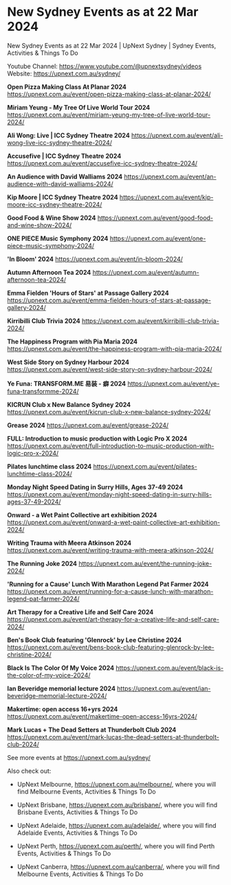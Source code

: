# New Sydney Events as at 22 Mar 2024
New Sydney Events as at 22 Mar 2024 | UpNext Sydney | Sydney Events, Activities &amp; Things To Do

Youtube Channel: https://www.youtube.com/@upnextsydney/videos 
Website: https://upnext.com.au/sydney/


**Open Pizza Making Class At Planar 2024**
 https://upnext.com.au/event/open-pizza-making-class-at-planar-2024/

**Miriam Yeung - My Tree Of Live World Tour 2024**
 https://upnext.com.au/event/miriam-yeung-my-tree-of-live-world-tour-2024/

**Ali Wong: Live | ICC Sydney Theatre 2024**
 https://upnext.com.au/event/ali-wong-live-icc-sydney-theatre-2024/

**Accusefive | ICC Sydney Theatre 2024**
 https://upnext.com.au/event/accusefive-icc-sydney-theatre-2024/

**An Audience with David Walliams 2024**
 https://upnext.com.au/event/an-audience-with-david-walliams-2024/

**Kip Moore | ICC Sydney Theatre 2024**
 https://upnext.com.au/event/kip-moore-icc-sydney-theatre-2024/

**Good Food & Wine Show 2024**
 https://upnext.com.au/event/good-food-and-wine-show-2024/

**ONE PIECE Music Symphony 2024**
 https://upnext.com.au/event/one-piece-music-symphony-2024/

**'In Bloom' 2024**
 https://upnext.com.au/event/in-bloom-2024/

**Autumn Afternoon Tea 2024**
 https://upnext.com.au/event/autumn-afternoon-tea-2024/

**Emma Fielden 'Hours of Stars' at Passage Gallery 2024**
 https://upnext.com.au/event/emma-fielden-hours-of-stars-at-passage-gallery-2024/

**Kirribilli Club Trivia 2024**
 https://upnext.com.au/event/kirribilli-club-trivia-2024/

**The Happiness Program with Pia Maria 2024**
 https://upnext.com.au/event/the-happiness-program-with-pia-maria-2024/

**West Side Story on Sydney Harbour 2024**
 https://upnext.com.au/event/west-side-story-on-sydney-harbour-2024/

**Ye Funa: TRANSFORM.ME 易装 - 癖 2024**
 https://upnext.com.au/event/ye-funa-transformme-2024/

**KICRUN Club x New Balance Sydney 2024**
 https://upnext.com.au/event/kicrun-club-x-new-balance-sydney-2024/

**Grease 2024**
 https://upnext.com.au/event/grease-2024/

**FULL: Introduction to music production with Logic Pro X 2024**
 https://upnext.com.au/event/full-introduction-to-music-production-with-logic-pro-x-2024/

**Pilates lunchtime class 2024**
 https://upnext.com.au/event/pilates-lunchtime-class-2024/

**Monday Night Speed Dating in Surry Hills, Ages 37-49 2024**
 https://upnext.com.au/event/monday-night-speed-dating-in-surry-hills-ages-37-49-2024/

**Onward - a Wet Paint Collective art exhibition 2024**
 https://upnext.com.au/event/onward-a-wet-paint-collective-art-exhibition-2024/

**Writing Trauma with Meera Atkinson 2024**
 https://upnext.com.au/event/writing-trauma-with-meera-atkinson-2024/

**The Running Joke 2024**
 https://upnext.com.au/event/the-running-joke-2024/

**'Running for a Cause' Lunch With Marathon Legend Pat Farmer 2024**
 https://upnext.com.au/event/running-for-a-cause-lunch-with-marathon-legend-pat-farmer-2024/

**Art Therapy for a Creative Life and Self Care 2024**
 https://upnext.com.au/event/art-therapy-for-a-creative-life-and-self-care-2024/

**Ben's Book Club featuring 'Glenrock' by Lee Christine 2024**
 https://upnext.com.au/event/bens-book-club-featuring-glenrock-by-lee-christine-2024/

**Black Is The Color Of My Voice 2024**
 https://upnext.com.au/event/black-is-the-color-of-my-voice-2024/

**Ian Beveridge memorial lecture 2024**
 https://upnext.com.au/event/ian-beveridge-memorial-lecture-2024/

**Makertime: open access 16+yrs 2024**
 https://upnext.com.au/event/makertime-open-access-16yrs-2024/

**Mark Lucas + The Dead Setters at Thunderbolt Club 2024**
 https://upnext.com.au/event/mark-lucas-the-dead-setters-at-thunderbolt-club-2024/



See more events at https://upnext.com.au/sydney/


Also check out:

* UpNext Melbourne, https://upnext.com.au/melbourne/, where you will find Melbourne Events, Activities & Things To Do

* UpNext Brisbane, https://upnext.com.au/brisbane/, where you will find Brisbane Events, Activities & Things To Do

* UpNext Adelaide, https://upnext.com.au/adelaide/, where you will find Adelaide Events, Activities & Things To Do

* UpNext Perth, https://upnext.com.au/perth/, where you will find Perth Events, Activities & Things To Do

* UpNext Canberra, https://upnext.com.au/canberra/, where you will find Melbourne Events, Activities & Things To Do